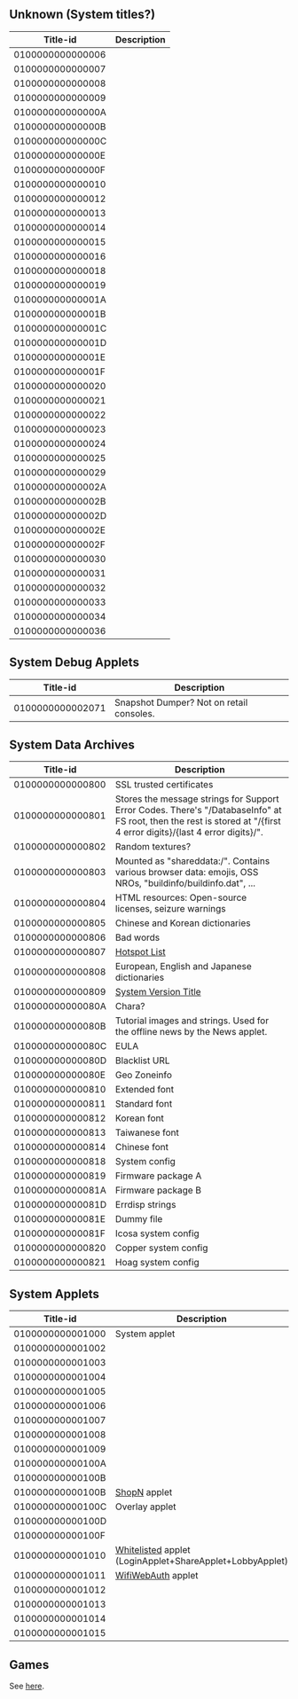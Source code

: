 ## Unknown (System titles?)

| Title-id         | Description |
| ---------------- | ----------- |
| 0100000000000006 |             |
| 0100000000000007 |             |
| 0100000000000008 |             |
| 0100000000000009 |             |
| 010000000000000A |             |
| 010000000000000B |             |
| 010000000000000C |             |
| 010000000000000E |             |
| 010000000000000F |             |
| 0100000000000010 |             |
| 0100000000000012 |             |
| 0100000000000013 |             |
| 0100000000000014 |             |
| 0100000000000015 |             |
| 0100000000000016 |             |
| 0100000000000018 |             |
| 0100000000000019 |             |
| 010000000000001A |             |
| 010000000000001B |             |
| 010000000000001C |             |
| 010000000000001D |             |
| 010000000000001E |             |
| 010000000000001F |             |
| 0100000000000020 |             |
| 0100000000000021 |             |
| 0100000000000022 |             |
| 0100000000000023 |             |
| 0100000000000024 |             |
| 0100000000000025 |             |
| 0100000000000029 |             |
| 010000000000002A |             |
| 010000000000002B |             |
| 010000000000002D |             |
| 010000000000002E |             |
| 010000000000002F |             |
| 0100000000000030 |             |
| 0100000000000031 |             |
| 0100000000000032 |             |
| 0100000000000033 |             |
| 0100000000000034 |             |
| 0100000000000036 |             |

## System Debug Applets

| Title-id         | Description                              |
| ---------------- | ---------------------------------------- |
| 0100000000002071 | Snapshot Dumper? Not on retail consoles. |

## System Data Archives

| Title-id         | Description                                                                                                                                                          |
| ---------------- | -------------------------------------------------------------------------------------------------------------------------------------------------------------------- |
| 0100000000000800 | SSL trusted certificates                                                                                                                                             |
| 0100000000000801 | Stores the message strings for Support Error Codes. There's "/DatabaseInfo" at FS root, then the rest is stored at "/{first 4 error digits}/{last 4 error digits}/". |
| 0100000000000802 | Random textures?                                                                                                                                                     |
| 0100000000000803 | Mounted as "shareddata:/". Contains various browser data: emojis, OSS NROs, "buildinfo/buildinfo.dat", ...                                                           |
| 0100000000000804 | HTML resources: Open-source licenses, seizure warnings                                                                                                               |
| 0100000000000805 | Chinese and Korean dictionaries                                                                                                                                      |
| 0100000000000806 | Bad words                                                                                                                                                            |
| 0100000000000807 | [Hotspot List](Hotspot%20List.md "wikilink")                                                                                                                         |
| 0100000000000808 | European, English and Japanese dictionaries                                                                                                                          |
| 0100000000000809 | [System Version Title](System%20Version%20Title.md "wikilink")                                                                                                       |
| 010000000000080A | Chara?                                                                                                                                                               |
| 010000000000080B | Tutorial images and strings. Used for the offline news by the News applet.                                                                                           |
| 010000000000080C | EULA                                                                                                                                                                 |
| 010000000000080D | Blacklist URL                                                                                                                                                        |
| 010000000000080E | Geo Zoneinfo                                                                                                                                                         |
| 0100000000000810 | Extended font                                                                                                                                                        |
| 0100000000000811 | Standard font                                                                                                                                                        |
| 0100000000000812 | Korean font                                                                                                                                                          |
| 0100000000000813 | Taiwanese font                                                                                                                                                       |
| 0100000000000814 | Chinese font                                                                                                                                                         |
| 0100000000000818 | System config                                                                                                                                                        |
| 0100000000000819 | Firmware package A                                                                                                                                                   |
| 010000000000081A | Firmware package B                                                                                                                                                   |
| 010000000000081D | Errdisp strings                                                                                                                                                      |
| 010000000000081E | Dummy file                                                                                                                                                           |
| 010000000000081F | Icosa system config                                                                                                                                                  |
| 0100000000000820 | Copper system config                                                                                                                                                 |
| 0100000000000821 | Hoag system config                                                                                                                                                   |

## System Applets

| Title-id         | Description                                                                                  |
| ---------------- | -------------------------------------------------------------------------------------------- |
| 0100000000001000 | System applet                                                                                |
| 0100000000001002 |                                                                                              |
| 0100000000001003 |                                                                                              |
| 0100000000001004 |                                                                                              |
| 0100000000001005 |                                                                                              |
| 0100000000001006 |                                                                                              |
| 0100000000001007 |                                                                                              |
| 0100000000001008 |                                                                                              |
| 0100000000001009 |                                                                                              |
| 010000000000100A |                                                                                              |
| 010000000000100B |                                                                                              |
| 010000000000100B | [ShopN](Internet%20Browser.md "wikilink") applet                                             |
| 010000000000100C | Overlay applet                                                                               |
| 010000000000100D |                                                                                              |
| 010000000000100F |                                                                                              |
| 0100000000001010 | [Whitelisted](Internet%20Browser.md "wikilink") applet (LoginApplet+ShareApplet+LobbyApplet) |
| 0100000000001011 | [WifiWebAuth](Internet%20Browser.md "wikilink") applet                                       |
| 0100000000001012 |                                                                                              |
| 0100000000001013 |                                                                                              |
| 0100000000001014 |                                                                                              |
| 0100000000001015 |                                                                                              |

## Games

See [here](Title%20list%20Games.md "wikilink").
